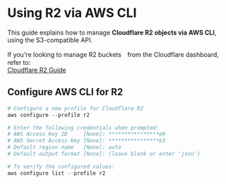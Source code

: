 # Using R2 via AWS CLI

This guide explains how to manage **Cloudflare R2 objects via AWS CLI**, using the S3-compatible API.

If you're looking to manage R2 buckets　from the Cloudflare dashboard, refer to:  
[Cloudflare R2 Guide](../cloudflare/cloudflare-r2-guide.md)

## Configure AWS CLI for R2

```ps1
# Configure a new profile for Cloudflare R2
aws configure --profile r2

# Enter the following credentials when prompted:
# AWS Access Key ID     [None]: ****************e9
# AWS Secret Access Key [None]: ****************b3
# Default region name   [None]: auto
# Default output format [None]: (leave blank or enter 'json')

# To verify the configured values:
aws configure list --profile r2
```
